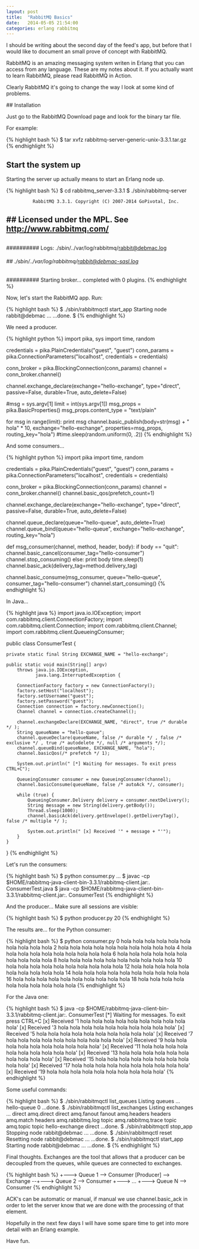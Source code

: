 ```yaml
---
layout: post
title:  "RabbitMQ Basics"
date:   2014-05-05 21:54:00
categories: erlang rabbitmq
---
```


I should be writing about the second day of the feed's app, but before that
I would like to document an small prove of concept with RabbitMQ.

RabbitMQ is an amazing messaging system writen in Erlang that you
can access from any language. These are my notes about it. If you
actually want to learn RabbitMQ, please read RabbitMQ
in Action.

Clearly RabbitMQ it's going to change the way I look at some kind of
problems.

## Installation

Just go to the RabbitMQ Download page and look for the binary tar file.

For example:

{% highlight bash %}
$ tar xvfz rabbitmq-server-generic-unix-3.3.1.tar.gz
{% endhighlight %}

## Start the system up

Starting the server up actually means to start an Erlang node up.

{% highlight bash %}
$ cd rabbitmq_server-3.3.1
$ ./sbin/rabbitmq-server

              RabbitMQ 3.3.1. Copyright (C) 2007-2014 GoPivotal, Inc.
  ##  ##      Licensed under the MPL.  See http://www.rabbitmq.com/
  ##  ##
  ##########  Logs: ./sbin/../var/log/rabbitmq/rabbit@debmac.log
  ######  ##        ./sbin/../var/log/rabbitmq/rabbit@debmac-sasl.log
  ##########
              Starting broker... completed with 0 plugins.
{% endhighlight %}

Now, let's start the RabbitMQ app. Run:

{% highlight bash %}
$ ./sbin/rabbitmqctl start_app
Starting node rabbit@debmac ...
...done.
$
{% endhighlight %}

We need a producer.

{% highlight python %}
import pika, sys
import time, random


credentials = pika.PlainCredentials("guest", "guest")
conn_params = pika.ConnectionParameters("localhost",
                                        credentials = credentials)


conn_broker = pika.BlockingConnection(conn_params)
channel = conn_broker.channel()

channel.exchange_declare(exchange="hello-exchange",
                         type="direct",
                         passive=False,
                         durable=True,
                         auto_delete=False)

#msg = sys.argv[1]
limit = int(sys.argv[1])
msg_props = pika.BasicProperties()
msg_props.content_type = "text/plain"

for msg in range(limit):
   print msg
   channel.basic_publish(body=str(msg) + " hola" * 10,
                         exchange="hello-exchange",
                         properties=msg_props,
                         routing_key="hola")
   #time.sleep(random.uniform(0, .2))
{% endhighlight %}

And some consumers...

{% highlight python %}
import pika
import time, random

credentials = pika.PlainCredentials("guest", "guest")
conn_params = pika.ConnectionParameters("localhost",
                                        credentials = credentials)


conn_broker = pika.BlockingConnection(conn_params)
channel = conn_broker.channel()
channel.basic_qos(prefetch_count=1)

channel.exchange_declare(exchange="hello-exchange",
                         type="direct",
                         passive=False,
                         durable=True,
                         auto_delete=False)

channel.queue_declare(queue="hello-queue", auto_delete=True)
channel.queue_bind(queue="hello-queue",
                   exchange="hello-exchange",
                   routing_key="hola")

def msg_consumer(channel, method, header, body):
    if body == "quit":
        channel.basic_cancel(consumer_tag="hello-consumer")
        channel.stop_consuming()
    else:
        print body
        time.sleep(1)
        channel.basic_ack(delivery_tag=method.delivery_tag)


channel.basic_consume(msg_consumer,
                      queue="hello-queue",
                      consumer_tag="hello-consumer")
channel.start_consuming()
{% endhighlight %}

In Java...

{% highlight java %}
import java.io.IOException;
import com.rabbitmq.client.ConnectionFactory;
import com.rabbitmq.client.Connection;
import com.rabbitmq.client.Channel;
import com.rabbitmq.client.QueueingConsumer;

public class ConsumerTest {

    private static final String EXCHANGE_NAME = "hello-exchange";

    public static void main(String[] argv)
        throws java.io.IOException,
               java.lang.InterruptedException {

        ConnectionFactory factory = new ConnectionFactory();
        factory.setHost("localhost");
        factory.setUsername("guest");
        factory.setPassword("guest");
        Connection connection = factory.newConnection();
        Channel channel = connection.createChannel();

        channel.exchangeDeclare(EXCHANGE_NAME, "direct", true /* durable */ );
        String queueName = "hello-queue";
        channel.queueDeclare(queueName, false /* durable */ , false /* exclusive */ , true /* autodelete */, null /* arguments */);
        channel.queueBind(queueName, EXCHANGE_NAME, "hola");
        channel.basicQos(/* prefetch */ 1);

        System.out.println(" [*] Waiting for messages. To exit press CTRL+C");

        QueueingConsumer consumer = new QueueingConsumer(channel);
        channel.basicConsume(queueName, false /* autoAck */, consumer);

        while (true) {
            QueueingConsumer.Delivery delivery = consumer.nextDelivery();
            String message = new String(delivery.getBody());
            Thread.sleep(1000);
            channel.basicAck(delivery.getEnvelope().getDeliveryTag(), false /* multiple */ );

            System.out.println(" [x] Received '" + message + "'");
        }
    }
}
{% endhighlight %}

Let's run the consumers:

{% highlight bash %}
$ python consumer.py
...
$ javac -cp $HOME/rabbitmq-java-client-bin-3.3.1/rabbitmq-client.jar:. ConsumerTest.java
$ java -cp $HOME/rabbitmq-java-client-bin-3.3.1/rabbitmq-client.jar:. ConsumerTest
{% endhighlight %}

And the producer... Make sure all sessions are visible:

{% highlight bash %}
$ python producer.py 20
{% endhighlight %}

The results are... for the Python consumer:

{% highlight bash %}
$ python consumer.py
0 hola hola hola hola hola hola hola hola hola hola
2 hola hola hola hola hola hola hola hola hola hola
4 hola hola hola hola hola hola hola hola hola hola
6 hola hola hola hola hola hola hola hola hola hola
8 hola hola hola hola hola hola hola hola hola hola
10 hola hola hola hola hola hola hola hola hola hola
12 hola hola hola hola hola hola hola hola hola hola
14 hola hola hola hola hola hola hola hola hola hola
16 hola hola hola hola hola hola hola hola hola hola
18 hola hola hola hola hola hola hola hola hola hola
{% endhighlight %}

For the Java one:

{% highlight bash %}
$ java -cp $HOME/rabbitmq-java-client-bin-3.3.1/rabbitmq-client.jar:. ConsumerTest
 [*] Waiting for messages. To exit press CTRL+C
 [x] Received '1 hola hola hola hola hola hola hola hola hola hola'
 [x] Received '3 hola hola hola hola hola hola hola hola hola hola'
 [x] Received '5 hola hola hola hola hola hola hola hola hola hola'
 [x] Received '7 hola hola hola hola hola hola hola hola hola hola'
 [x] Received '9 hola hola hola hola hola hola hola hola hola hola'
 [x] Received '11 hola hola hola hola hola hola hola hola hola hola'
 [x] Received '13 hola hola hola hola hola hola hola hola hola hola'
 [x] Received '15 hola hola hola hola hola hola hola hola hola hola'
 [x] Received '17 hola hola hola hola hola hola hola hola hola hola'
 [x] Received '19 hola hola hola hola hola hola hola hola hola hola'
{% endhighlight %}

Some useful commands:

{% highlight bash %}
$ ./sbin/rabbitmqctl list_queues
Listing queues ...
hello-queue     0
...done.
$ ./sbin/rabbitmqctl list_exchanges
Listing exchanges ...
        direct
amq.direct      direct
amq.fanout      fanout
amq.headers     headers
amq.match       headers
amq.rabbitmq.log        topic
amq.rabbitmq.trace      topic
amq.topic       topic
hello-exchange  direct
...done.
$ ./sbin/rabbitmqctl stop_app
Stopping node rabbit@debmac ...
...done.
$ ./sbin/rabbitmqctl reset
Resetting node rabbit@debmac ...
...done.
$ ./sbin/rabbitmqctl start_app
Starting node rabbit@debmac ...
...done.
$
{% endhighlight %}

Final thoughts. Exchanges are the tool that allows that a producer
can be decoupled from the queues, while queues are connected to
exchanges.

{% highlight bash %}
                          +---> Queue 1 --> Consumer
[Producer] --> Exchange --+---> Queue 2 --> Consumer
                          +---> ...
                          +---> Queue N --> Consumer
{% endhighlight %}

ACK's can be automatic or manual, if manual we use channel.basic_ack in
order to let the server know that we are done with the processing of that
element.

Hopefully in the next few days I will have some spare time to get
into more detail with an Erlang example.

Have fun.

